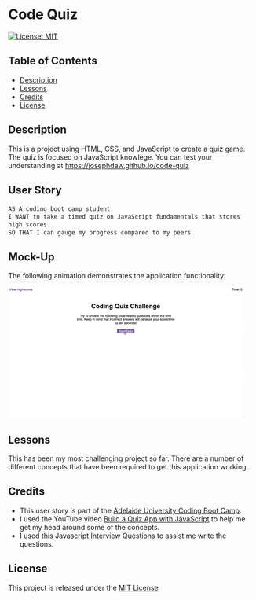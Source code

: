 # Code Quiz

[![License: MIT](https://img.shields.io/badge/License-MIT-yellow.svg)](https://opensource.org/licenses/MIT)

## Table of Contents
- [Description](#description)
- [Lessons](#lessons)
- [Credits](#credits)
- [License](#license)

## Description
This is a project using HTML, CSS, and JavaScript to create a quiz game. The quiz is focused on JavaScript knowlege. You can test your understanding at https://josephdaw.github.io/code-quiz

## User Story

```
AS A coding boot camp student
I WANT to take a timed quiz on JavaScript fundamentals that stores high scores
SO THAT I can gauge my progress compared to my peers
```


## Mock-Up

The following animation demonstrates the application functionality:

![A user clicks through an interactive coding quiz, then enters initials to save the high score before resetting and starting over.](assets/img/04-web-apis-homework-demo.gif)
## Lessons 
This has been my most challenging project so far. There are a number of different concepts that have been required to get this application working.

## Credits
- This user story is part of the [Adelaide University Coding Boot Camp](https://bootcamps.adelaide.edu.au).
- I used the YouTube video [Build a Quiz App with JavaScript](https://www.youtube.com/watch?v=riDzcEQbX6k) to help me get my head around some of the concepts.
- I used this [Javascript Interview Questions](https://www.interviewbit.com/javascript-interview-questions/) to assist me write the questions.

## License
This project is released under the [MIT License](LICENSE)